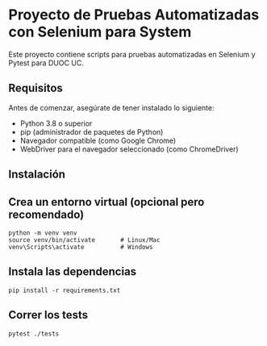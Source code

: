 # Proyecto de Pruebas Automatizadas con Selenium para System

Este proyecto contiene scripts para pruebas automatizadas en Selenium y Pytest para DUOC UC.

## **Requisitos**

Antes de comenzar, asegúrate de tener instalado lo siguiente:

- Python 3.8 o superior
- pip (administrador de paquetes de Python)
- Navegador compatible (como Google Chrome)
- WebDriver para el navegador seleccionado (como ChromeDriver)

## **Instalación**

## **Crea un entorno virtual (opcional pero recomendado)**

```
python -m venv venv
source venv/bin/activate       # Linux/Mac
venv\Scripts\activate          # Windows
```

## **Instala las dependencias**

```
pip install -r requirements.txt
```

## **Correr los tests**

```
pytest ./tests
```
